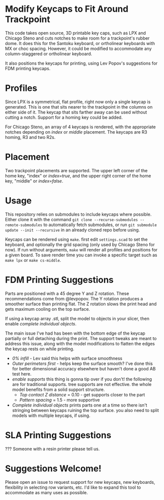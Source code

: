 # Modify Keycaps to Fit Around Trackpoint
This code takes open source, 3D printable key caps, such as LPX and Chicago Steno and cuts notches to make room for a trackpoint's rubber dome. It does this for the Santoku keyboard, or ortholinear keyboards with MX or choc spacing. However, it could be modified to accommodate any column-staggered or ortholinear keyboard.

It also positions the keycaps for printing, using Lev Popov's suggestions for FDM printing keycaps.

# Profiles
Since LPX is a symmetrical, flat profile, right now only a single keycap is generated. This is one that sits nearer to the trackpoint in the columns on either side of it.  The keycap that sits farther away can be used without cutting a notch. Support for a homing key could be added.

For Chicago Steno, an array of 4 keycaps is rendered, with the appropriate notches depending on *index* or *middle* placement. The keycaps are R3 homing, R3 and two R2s.

# Placement
Two trackpoint placements are supported. The upper left corner of the home key, "index" or *index=true*, and the upper right corner of the home key, "middle" or *index=false*.

# Usage
This repository relies on submodules to include keycaps where possible. Either clone it with the command `git clone --recurse-submodules --remote-submodules` to automatically fetch submodules, or run `git submodule update --init --recursive` in an already cloned repo before using.

Keycaps can be rendered using `make`. first edit `settings.scad` to set the keyboard, and optionally the grid spacing (only used by Chicago Steno for now). If run without arguments, `make` will render all profiles and positions for a given board. To save render time you can invoke a specific target such as `make lpx` or `make cs-middle`.

# FDM Printing Suggestions
Parts are positioned with a 45 degree Y and Z rotation. These recommendations come from @levpopov. The Y rotation produces a smoother surface than printing flat. The Z rotation slows the print head and gets maximum cooling on the top surface.

If using a keycap array .stl, split the model to objects in your slicer, then enable *complete individual objects*.

The main issue I've had has been with the bottom edge of the keycap partially or full detaching during the print. The support tweaks are meant to address this issue, along with the model modifications to flatten the edges the keycap rests on while printing.

  - *0% infill* - Lev said this helps with surface smoothness
  - *Outer perimeters first* - helps keep the surface smooth? I've done this for better dimensional accuracy elsewhere but haven't done a good AB test here.
  - *enable supports* this thing is gonna tip over if you don't! the following are for traditional supports. tree supports are not effective. the whole model benefits from a solid support structure.
    - *Top contact Z distance* = 0.10 - get supports closer to the part
	- *Pattern spacing* = 1.5 - more supportive
  - *Complete individual objects* prints parts one at a time so there isn't stringing between keycaps ruining the top surface. you also need to split models with multiple keycaps, if using.

# SLA Printing Suggestions
??? Someone with a resin printer please tell us.

# Suggestions Welcome!
Please open an issue to request support for new keycaps, new keyboards, flexibility in selecting row variants, etc. I'd like to expand this tool to accommodate as many uses as possible.
